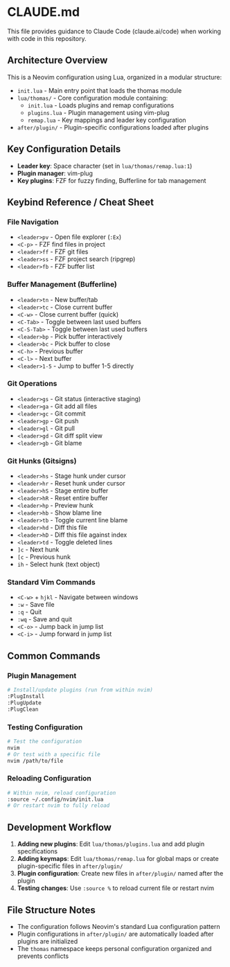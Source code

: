 # CLAUDE.md

This file provides guidance to Claude Code (claude.ai/code) when working with code in this repository.

## Architecture Overview

This is a Neovim configuration using Lua, organized in a modular structure:

- `init.lua` - Main entry point that loads the thomas module
- `lua/thomas/` - Core configuration module containing:
  - `init.lua` - Loads plugins and remap configurations
  - `plugins.lua` - Plugin management using vim-plug
  - `remap.lua` - Key mappings and leader key configuration
- `after/plugin/` - Plugin-specific configurations loaded after plugins

## Key Configuration Details

- **Leader key**: Space character (set in `lua/thomas/remap.lua:1`)
- **Plugin manager**: vim-plug
- **Key plugins**: FZF for fuzzy finding, Bufferline for tab management

## Keybind Reference / Cheat Sheet

### File Navigation
- `<leader>pv` - Open file explorer (`:Ex`)
- `<C-p>` - FZF find files in project
- `<leader>ff` - FZF git files
- `<leader>ss` - FZF project search (ripgrep)
- `<leader>fb` - FZF buffer list

### Buffer Management (Bufferline)
- `<leader>tn` - New buffer/tab
- `<leader>tc` - Close current buffer
- `<C-w>` - Close current buffer (quick)
- `<C-Tab>` - Toggle between last used buffers
- `<C-S-Tab>` - Toggle between last used buffers
- `<leader>bp` - Pick buffer interactively
- `<leader>bc` - Pick buffer to close
- `<C-h>` - Previous buffer
- `<C-l>` - Next buffer
- `<leader>1-5` - Jump to buffer 1-5 directly

### Git Operations
- `<leader>gs` - Git status (interactive staging)
- `<leader>ga` - Git add all files
- `<leader>gc` - Git commit
- `<leader>gp` - Git push
- `<leader>gl` - Git pull
- `<leader>gd` - Git diff split view
- `<leader>gb` - Git blame

### Git Hunks (Gitsigns)
- `<leader>hs` - Stage hunk under cursor
- `<leader>hr` - Reset hunk under cursor
- `<leader>hS` - Stage entire buffer
- `<leader>hR` - Reset entire buffer
- `<leader>hp` - Preview hunk
- `<leader>hb` - Show blame line
- `<leader>tb` - Toggle current line blame
- `<leader>hd` - Diff this file
- `<leader>hD` - Diff this file against index
- `<leader>td` - Toggle deleted lines
- `]c` - Next hunk
- `[c` - Previous hunk
- `ih` - Select hunk (text object)

### Standard Vim Commands
- `<C-w>` + `hjkl` - Navigate between windows
- `:w` - Save file
- `:q` - Quit
- `:wq` - Save and quit
- `<C-o>` - Jump back in jump list
- `<C-i>` - Jump forward in jump list

## Common Commands

### Plugin Management
```bash
# Install/update plugins (run from within nvim)
:PlugInstall
:PlugUpdate
:PlugClean
```

### Testing Configuration
```bash
# Test the configuration
nvim
# Or test with a specific file
nvim /path/to/file
```

### Reloading Configuration
```bash
# Within nvim, reload configuration
:source ~/.config/nvim/init.lua
# Or restart nvim to fully reload
```

## Development Workflow

1. **Adding new plugins**: Edit `lua/thomas/plugins.lua` and add plugin specifications
2. **Adding keymaps**: Edit `lua/thomas/remap.lua` for global maps or create plugin-specific files in `after/plugin/`
3. **Plugin configuration**: Create new files in `after/plugin/` named after the plugin
4. **Testing changes**: Use `:source %` to reload current file or restart nvim

## File Structure Notes

- The configuration follows Neovim's standard Lua configuration pattern
- Plugin configurations in `after/plugin/` are automatically loaded after plugins are initialized
- The `thomas` namespace keeps personal configuration organized and prevents conflicts